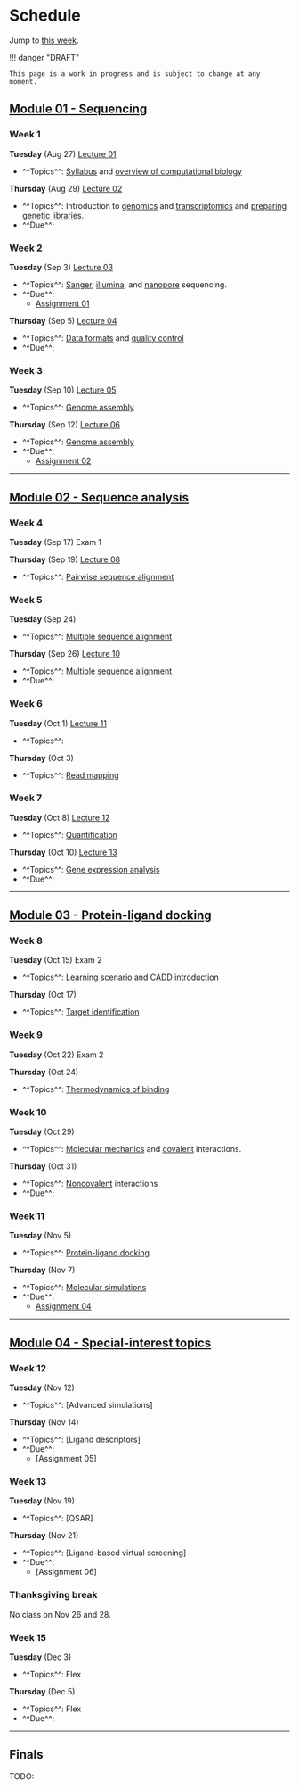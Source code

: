 # Schedule

Jump to [this week](#week-1).

!!! danger "DRAFT"

    This page is a work in progress and is subject to change at any moment.

## [Module 01 - Sequencing][module 01]

### Week 1

**Tuesday** (Aug 27) [Lecture 01](../../lectures/01/)

-   ^^Topics^^: [Syllabus]() and [overview of computational biology]()

**Thursday** (Aug 29) [Lecture 02]()

-   ^^Topics^^: Introduction to [genomics]() and [transcriptomics]() and [preparing genetic libraries]().
-   ^^Due^^:

### Week 2

**Tuesday** (Sep 3) [Lecture 03]()

-   ^^Topics^^: [Sanger](), [illumina](), and [nanopore]() sequencing.
-   ^^Due^^:
    -   [Assignment 01]()

**Thursday** (Sep 5) [Lecture 04]()

-   ^^Topics^^: [Data formats]() and [quality control]()
-   ^^Due^^:

### Week 3

**Tuesday** (Sep 10) [Lecture 05]()

-   ^^Topics^^: [Genome assembly]()

**Thursday** (Sep 12) [Lecture 06](../../lectures/06/)

-   ^^Topics^^: [Genome assembly]()
-   ^^Due^^:
    -   [Assignment 02]()

<hr>

## [Module 02 - Sequence analysis][module 02]

### Week 4

**Tuesday** (Sep 17) Exam 1

**Thursday** (Sep 19)  [Lecture 08](../../lectures/08/)

-   ^^Topics^^: [Pairwise sequence alignment]()

### Week 5

**Tuesday** (Sep 24)

-   ^^Topics^^: [Multiple sequence alignment]()

**Thursday** (Sep 26) [Lecture 10](../../lectures/10/)

-   ^^Topics^^: [Multiple sequence alignment]()
-   ^^Due^^:

### Week 6

**Tuesday** (Oct 1) [Lecture 11](../../lectures/11/)

-   ^^Topics^^:

**Thursday** (Oct 3)

-   ^^Topics^^: [Read mapping]()

### Week 7

**Tuesday** (Oct 8) [Lecture 12](../../lectures/12/)

-   ^^Topics^^: [Quantification]()

**Thursday** (Oct 10) [Lecture 13](../../lectures/13/)

-   ^^Topics^^: [Gene expression analysis]()
-   ^^Due^^:

<hr>

## [Module 03 - Protein-ligand docking][module 03]

### Week 8

**Tuesday** (Oct 15)  Exam 2

-   ^^Topics^^: [Learning scenario]() and [CADD introduction]()

**Thursday** (Oct 17)

-   ^^Topics^^: [Target identification]()

### Week 9

**Tuesday** (Oct 22) Exam 2

**Thursday** (Oct 24)

-   ^^Topics^^: [Thermodynamics of binding]()

### Week 10

**Tuesday** (Oct 29)

-   ^^Topics^^: [Molecular mechanics](https://cadd.crumblearn.org/binding/mm/) and [covalent](https://cadd.crumblearn.org/binding/covalent/) interactions.

**Thursday** (Oct 31)

-   ^^Topics^^: [Noncovalent](https://cadd.crumblearn.org/binding/noncovalent/) interactions
-   ^^Due^^:

### Week 11

**Tuesday** (Nov 5)

-   ^^Topics^^: [Protein-ligand docking](https://cadd.crumblearn.org/sbdd/docking/)

**Thursday** (Nov 7)

-   ^^Topics^^: [Molecular simulations](https://cadd.crumblearn.org/sbdd/sims/)
-   ^^Due^^:
    -   [Assignment 04](/assessments/assignments/05/)

<hr>

## [Module 04 - Special-interest topics][module 04]

### Week 12

**Tuesday** (Nov 12)

-   ^^Topics^^: [Advanced simulations]

**Thursday** (Nov 14)

-   ^^Topics^^: [Ligand descriptors]
-   ^^Due^^:
    -   [Assignment 05]

### Week 13

**Tuesday** (Nov 19)

-   ^^Topics^^: [QSAR]

**Thursday** (Nov 21)

-   ^^Topics^^: [Ligand-based virtual screening]
-   ^^Due^^:
    -   [Assignment 06]

### Thanksgiving break

No class on Nov 26 and 28.

### Week 15

**Tuesday** (Dec 3)

-   ^^Topics^^: Flex

**Thursday** (Dec 5)

-   ^^Topics^^: Flex
-   ^^Due^^:

<hr>

## Finals

TODO:

<!-- LINKS -->

[module 01]: /modules/intro
[module 02]: /modules/bioinformatics
[module 03]: /modules/cadd
[module 04]: /modules/lbdd
